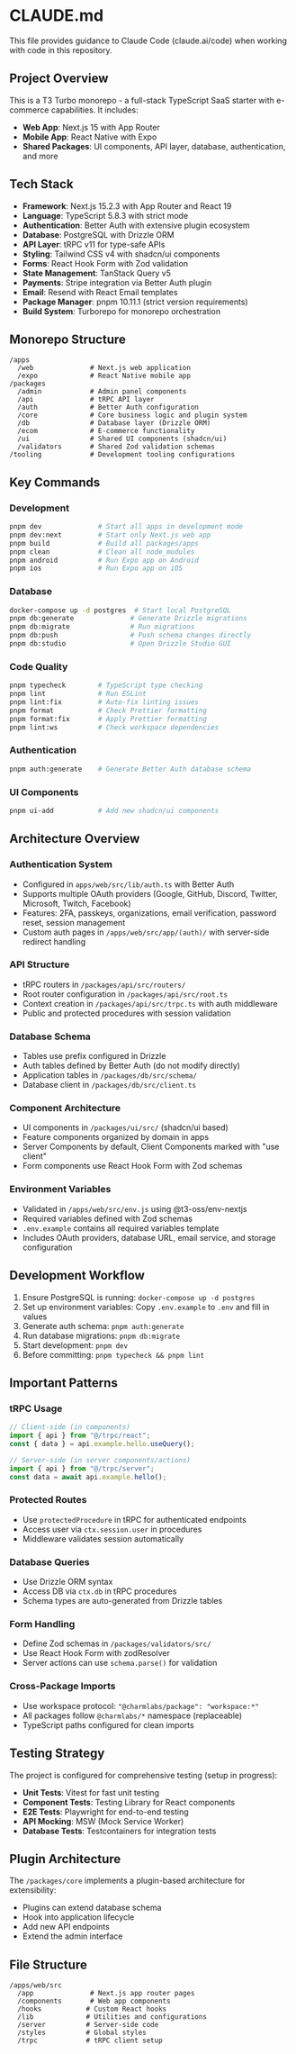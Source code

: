 # CLAUDE.md

This file provides guidance to Claude Code (claude.ai/code) when working with code in this repository.

## Project Overview

This is a T3 Turbo monorepo - a full-stack TypeScript SaaS starter with e-commerce capabilities. It includes:
- **Web App**: Next.js 15 with App Router
- **Mobile App**: React Native with Expo
- **Shared Packages**: UI components, API layer, database, authentication, and more

## Tech Stack

- **Framework**: Next.js 15.2.3 with App Router and React 19
- **Language**: TypeScript 5.8.3 with strict mode
- **Authentication**: Better Auth with extensive plugin ecosystem
- **Database**: PostgreSQL with Drizzle ORM
- **API Layer**: tRPC v11 for type-safe APIs
- **Styling**: Tailwind CSS v4 with shadcn/ui components
- **Forms**: React Hook Form with Zod validation
- **State Management**: TanStack Query v5
- **Payments**: Stripe integration via Better Auth plugin
- **Email**: Resend with React Email templates
- **Package Manager**: pnpm 10.11.1 (strict version requirements)
- **Build System**: Turborepo for monorepo orchestration

## Monorepo Structure

```
/apps
  /web              # Next.js web application
  /expo             # React Native mobile app
/packages
  /admin            # Admin panel components
  /api              # tRPC API layer
  /auth             # Better Auth configuration
  /core             # Core business logic and plugin system
  /db               # Database layer (Drizzle ORM)
  /ecom             # E-commerce functionality
  /ui               # Shared UI components (shadcn/ui)
  /validators       # Shared Zod validation schemas
/tooling            # Development tooling configurations
```

## Key Commands

### Development
```bash
pnpm dev              # Start all apps in development mode
pnpm dev:next         # Start only Next.js web app
pnpm build            # Build all packages/apps
pnpm clean            # Clean all node_modules
pnpm android          # Run Expo app on Android
pnpm ios              # Run Expo app on iOS
```

### Database
```bash
docker-compose up -d postgres  # Start local PostgreSQL
pnpm db:generate              # Generate Drizzle migrations
pnpm db:migrate               # Run migrations
pnpm db:push                  # Push schema changes directly
pnpm db:studio                # Open Drizzle Studio GUI
```

### Code Quality
```bash
pnpm typecheck        # TypeScript type checking
pnpm lint             # Run ESLint
pnpm lint:fix         # Auto-fix linting issues
pnpm format           # Check Prettier formatting
pnpm format:fix       # Apply Prettier formatting
pnpm lint:ws          # Check workspace dependencies
```

### Authentication
```bash
pnpm auth:generate    # Generate Better Auth database schema
```

### UI Components
```bash
pnpm ui-add           # Add new shadcn/ui components
```

## Architecture Overview

### Authentication System
- Configured in `apps/web/src/lib/auth.ts` with Better Auth
- Supports multiple OAuth providers (Google, GitHub, Discord, Twitter, Microsoft, Twitch, Facebook)
- Features: 2FA, passkeys, organizations, email verification, password reset, session management
- Custom auth pages in `/apps/web/src/app/(auth)/` with server-side redirect handling

### API Structure
- tRPC routers in `/packages/api/src/routers/`
- Root router configuration in `/packages/api/src/root.ts`
- Context creation in `/packages/api/src/trpc.ts` with auth middleware
- Public and protected procedures with session validation

### Database Schema
- Tables use prefix configured in Drizzle
- Auth tables defined by Better Auth (do not modify directly)
- Application tables in `/packages/db/src/schema/`
- Database client in `/packages/db/src/client.ts`

### Component Architecture
- UI components in `/packages/ui/src/` (shadcn/ui based)
- Feature components organized by domain in apps
- Server Components by default, Client Components marked with "use client"
- Form components use React Hook Form with Zod schemas

### Environment Variables
- Validated in `/apps/web/src/env.js` using @t3-oss/env-nextjs
- Required variables defined with Zod schemas
- `.env.example` contains all required variables template
- Includes OAuth providers, database URL, email service, and storage configuration

## Development Workflow

1. Ensure PostgreSQL is running: `docker-compose up -d postgres`
2. Set up environment variables: Copy `.env.example` to `.env` and fill in values
3. Generate auth schema: `pnpm auth:generate`
4. Run database migrations: `pnpm db:migrate`
5. Start development: `pnpm dev`
6. Before committing: `pnpm typecheck && pnpm lint`

## Important Patterns

### tRPC Usage
```typescript
// Client-side (in components)
import { api } from "@/trpc/react";
const { data } = api.example.hello.useQuery();

// Server-side (in server components/actions)
import { api } from "@/trpc/server";
const data = await api.example.hello();
```

### Protected Routes
- Use `protectedProcedure` in tRPC for authenticated endpoints
- Access user via `ctx.session.user` in procedures
- Middleware validates session automatically

### Database Queries
- Use Drizzle ORM syntax
- Access DB via `ctx.db` in tRPC procedures
- Schema types are auto-generated from Drizzle tables

### Form Handling
- Define Zod schemas in `/packages/validators/src/`
- Use React Hook Form with zodResolver
- Server actions can use `schema.parse()` for validation

### Cross-Package Imports
- Use workspace protocol: `"@charmlabs/package": "workspace:*"`
- All packages follow `@charmlabs/*` namespace (replaceable)
- TypeScript paths configured for clean imports

## Testing Strategy

The project is configured for comprehensive testing (setup in progress):
- **Unit Tests**: Vitest for fast unit testing
- **Component Tests**: Testing Library for React components
- **E2E Tests**: Playwright for end-to-end testing
- **API Mocking**: MSW (Mock Service Worker)
- **Database Tests**: Testcontainers for integration tests

## Plugin Architecture

The `/packages/core` implements a plugin-based architecture for extensibility:
- Plugins can extend database schema
- Hook into application lifecycle
- Add new API endpoints
- Extend the admin interface

## File Structure

```
/apps/web/src
  /app              # Next.js app router pages
  /components       # Web app components
  /hooks           # Custom React hooks
  /lib             # Utilities and configurations
  /server          # Server-side code
  /styles          # Global styles
  /trpc            # tRPC client setup
```